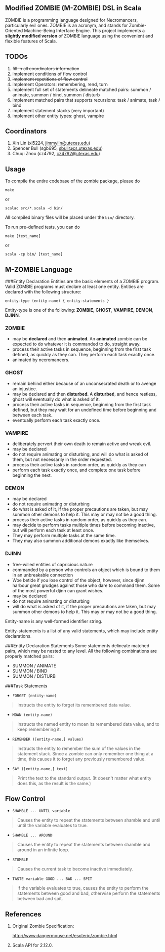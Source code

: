 ## Modified ZOMBIE (M-ZOMBIE) DSL in Scala
ZOMBIE is a programming language designed for Necromancers, particularly evil ones. ZOMBIE is an acronym, and stands for Zombie-Oriented Machine-Being Interface Engine.
This project implements a **slightly modified version** of ZOMBIE language using the convenient and flexible features of Scala.

## TODOs

1. ~~fill in all coordinators information~~
2. implement conditions of flow control
3. ~~implement repetitions of flow control~~
4. implement Operators: remembering, rend, turn
5. implement full set of statements delineate matched pairs: summon / animate, summon / bind, summon / disturb
6. implement matched pairs that supports recursions: task / animate, task / bind
7. implement statement stacks (very important)
8. implement other entity types: ghost, vampire

## Coordinators
1. Xin Lin (xl5224, jimmylin@utexas.edu)
2. Spencer Bull (sgb695, sbull@cs.utexas.edu)
3. Chuqi Zhou (cz4792, cz4792@utexas.edu)


## Usage
To compile the entire codebase of the zombie package, please do

	make
or 

	scalac src/*.scala -d bin/
	
All compiled binary files will be placed under the `bin/` directory.

To run pre-defined tests, you can do

	make [test_name]
or

	scala -cp bin/ [test_name]

## M-ZOMBIE Language

###Entity Declaration
Entities are the basic elements of a ZOMBIE program. Valid ZOMBIE programs must declare at least one entity.
Entities are declared with the following structure:

	entity-type (entity-name) { entity-statements }

Entity-type is one of the following: **ZOMBIE**, **GHOST**, **VAMPIRE**, **DEMON**, **DJINN**.

### **ZOMBIE**
- may be **declared** and then **animated**. An **animated** zombie can be expected to do whatever it is commanded to do, straight away.
- process their active tasks in sequence, beginning from the first task defined, as quickly as they can. They perform each task exactly once.
- animated by necromancers.

### **GHOST**
- remain behind either because of an unconsecrated death or to avenge an injustice.
- may be declared and then **disturbed**. A **disturbed**, and hence restless, ghost will eventually do what is asked of it.
- process their active tasks in sequence, beginning from the first task defined, but they may wait for an undefined time before beginning and between each task.
- eventually perform each task exactly once.

### **VAMPIRE**
- deliberately pervert their own death to remain active and wreak evil.
- may be declared
- do not require animating or disturbing, and will do what is asked of them, but not necessarily in the order requested.
- process their active tasks in random order, as quickly as they can
- perform each task exactly once, and complete one task before beginning the next.

### **DEMON**
- may be declared
- do not require animating or disturbing
- do what is asked of it, if the proper precautions are taken, but may summon other demons to help it. This may or may not be a good thing.
- process their active tasks in random order, as quickly as they can.
- may decide to perform tasks multiple times before becoming inactive, but will perform each task at least once.
- They may perform multiple tasks at the same time.
- They may also summon additional demons exactly like themselves.

### **DJINN**
- free-willed entities of capricious nature
- commanded by a person who controls an object which is bound to them in an unbreakable connection
- Woe betide if you lose control of the object, however, since djinn harbour great grudges against those who dare to command them. Some of the most powerful djinn can grant wishes.
- may be declared
- do not require animating or disturbing
- will do what is asked of it, if the proper precautions are taken, but may summon other demons to help it. This may or may not be a good thing.

Entity-name is any well-formed identifier string.

Entity-statements is a list of any valid statements, which may include entity declarations.

###Entity Declaration Statements
Some statements delineate matched pairs, which may be nested to any level. All the following combinations are properly matched pairs:

- SUMMON / ANIMATE
- SUMMON / BIND
- SUMMON / DISTURB

###Task Statements

- `FORGET (entity-name)`
> Instructs the entity to forget its remembered data value.

- `MOAN (entity-name)`
> Instructs the named entity to moan its remembered data value, and to keep remembering it.

- `REMEMBER ([entity-name,] values)`
> Instructs the entity to remember the sum of the values in the statement stack. Since a zombie can only remember one thing at a time, this causes it to forget any previously remembered value.

- `SAY ([entity-name,] text)`
> Print the text to the standard output. (It doesn't matter what entity does this, as the result is the same.)

## Flow Control
- `SHAMBLE ... UNTIL variable`
> Causes the entity to repeat the statements between shamble and until until the variable evaluates to true.

- `SHAMBLE ... AROUND`
> Causes the entity to repeat the statements between shamble and around in an infinite loop.

- `STUMBLE`
> Causes the current task to become inactive immediately.

- `TASTE variable GOOD ... BAD ... SPIT`
> If the variable evaluates to true, causes the entity to perform the statements between good and bad, otherwise perform the statements between bad and spit.

## References
1. Original Zombie Specification:

    http://www.dangermouse.net/esoteric/zombie.html

2. Scala API for 2.12.0.
